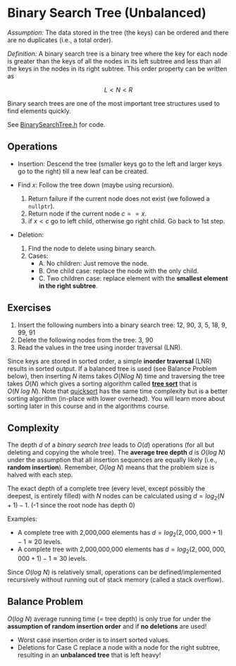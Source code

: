 # Binary Search Tree (Unbalanced)

_Assumption:_ The data stored in the tree (the keys) can be ordered and there are no duplicates (i.e., a total order).

_Definition:_ A binary search tree is a binary tree where the key for each node is greater than the keys of all the nodes in its left subtree and less than all the keys in the nodes in its right subtree.
    This order property can be written as 
    
$$L < N < R$$

Binary search trees are one of the most important tree structures used to find elements quickly.

See [BinarySearchTree.h](BinarySearchTree.h) for code.

## Operations
* Insertion: Descend the tree (smaller keys go to the left and larger keys go to the right) till a new leaf can be created.

* Find $x$: Follow the tree down (maybe using recursion).
    1. Return failure if the current node does not exist (we followed a `nullptr`).
    2. Return node if the current node $c == x$.
    3. if $x < c$ go to left child, otherwise go right child. Go back to 1st step. 

* Deletion: 
    1. Find the node to delete using binary search.
    2. Cases:
        - A. No children: Just remove the node.
        - B. One child case: replace the node with the only child.
        - C. Two children case: replace element with the **smallest element in
            the right subtree**.


## Exercises 
1. Insert the following numbers into a binary search tree: 12, 90, 3, 5, 18, 9, 99, 91
2. Delete the following nodes from the tree: 3, 90
3. Read the values in the tree using inorder traversal (LNR).

Since keys are stored in sorted order, a simple **inorder traversal** (LNR) results in sorted output.
If a balanced tree is used (see Balance Problem below), then inserting $N$ items takes $O(N log\ N)$ time and traversing 
the tree takes $O(N)$ which gives a sorting algorithm called [**tree sort**](https://en.wikipedia.org/wiki/Tree_sort) that is $O(N\ log\ N)$. Note that [quicksort](https://en.wikipedia.org/wiki/Quicksort) 
has the same time complexity but is a better sorting algorithm (in-place with lower overhead). You will learn more about sorting later in this course and in the algorithms course.


## Complexity 
The depth $d$ of a _binary search tree_ leads to $O(d)$ operations (for all but deleting and copying the whole tree). The **average tree depth** $d$ is $O(log\ N)$ under the
assumption that all insertion sequences are equally likely (i.e., **random insertion**). Remember, $O(log\ N)$ means 
that the problem size is halved with each step.

The exact depth of a complete tree (every level, except possibly the deepest, is entirely filled) with $N$ nodes can be calculated using $d = log_2(N + 1) - 1$. (-1 since the root node has depth 0)

Examples: 
* A complete tree with 2,000,000 elements has $d = log_2(2,000,000 + 1) - 1 \approx 20$ levels.
* A complete tree with 2,000,000,000 elements has $d = log_2(2,000,000,000 + 1) - 1 \approx 30$ levels.

Since $O(log\ N)$ is relatively small, operations can be defined/implemented recursively without running out of stack memory (called a stack overflow).


## Balance Problem
$O(log\ N)$ average running time (= tree depth) is only true for under the **assumption of random insertion order** and if 
**no deletions** are used! 

* Worst case insertion order is to insert sorted values.
* Deletions for Case C replace a node with a node for the right subtree, resulting in an **unbalanced tree** that 
  is left heavy!

